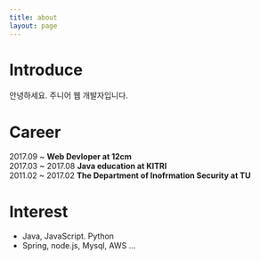```yaml
---
title: about
layout: page
---
```


Introduce
==========
안녕하세요. 주니어 웹 개발자입니다.

Career
==========    
2017.09 ~ **Web Devloper at 12cm**  
2017.03 ~ 2017.08  **Java education at KITRI**  
2011.02 ~ 2017.02  **The Department of Inofrmation Security at TU**

Interest
==========
- Java, JavaScript. Python
- Spring, node.js, Mysql, AWS ...
